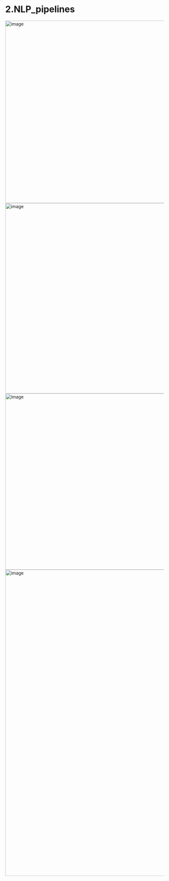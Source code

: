 # 2.NLP_pipelines




<img width="1843" height="578" alt="image" src="https://github.com/user-attachments/assets/fd71c6b4-00c5-49c8-bd4a-c41bba922734" />



<img width="1815" height="603" alt="image" src="https://github.com/user-attachments/assets/3876f624-adf4-4a38-a806-35e3d59009ee" />



<img width="1131" height="558" alt="image" src="https://github.com/user-attachments/assets/64a9e9f9-d837-461f-8df1-5fd6e3efe7e5" />


<img width="1919" height="970" alt="image" src="https://github.com/user-attachments/assets/3d857241-7635-42eb-83b7-cec5ee80b0fd" />


